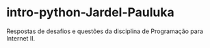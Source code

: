 # intro-python-Jardel-Pauluka
Respostas de desafios e questões da disciplina de Programação para Internet II.

